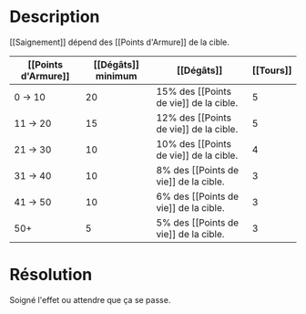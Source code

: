 # Description
[[Saignement]] dépend des [[Points d'Armure]] de la cible.

| [[Points d'Armure]] | [[Dégâts]] minimum | [[Dégâts]]                             | [[Tours]] |
| ------------------- | ------------------ | -------------------------------------- | --------- |
| 0   -> 10           | 20                 | 15% des [[Points de vie]] de la cible. | 5         |
| 11 -> 20            | 15                 | 12% des [[Points de vie]] de la cible. | 5         |
| 21 -> 30            | 10                 | 10% des [[Points de vie]] de la cible. | 4         |
| 31 -> 40            | 10                 | 8% des [[Points de vie]] de la cible.  | 3         |
| 41 -> 50            | 10                 | 6% des [[Points de vie]] de la cible.  | 3         |
| 50+                 | 5                  | 5% des [[Points de vie]] de la cible.  | 3         |

# Résolution
Soigné l'effet ou attendre que ça se passe.